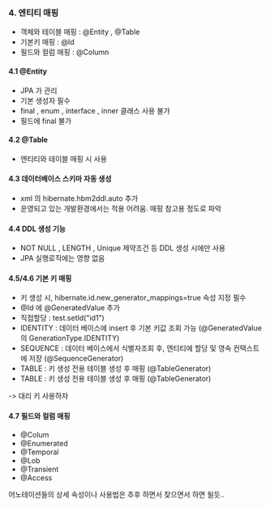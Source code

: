 ### 4. 엔티티 매핑 
- 객체와 테이블 매핑 : @Entity , @Table
- 기본키 매핑 : @Id
- 필드와 컬럼 매핑 : @Column


#### 4.1 @Entity 
- JPA 가 관리 
- 기본 생성자 필수 
- final , enum , interface , inner 클래스 사용 불가 
- 필드에 final 불가 

#### 4.2 @Table
- 엔티티와 테이블 매핑 시 사용 

#### 4.3 데이터베이스 스키마 자동 생성
- xml 의 hibernate.hbm2ddl.auto 추가 
- 운영되고 있는 개발환경에서는 적용 어려움. 매핑 참고용 정도로 파악 

#### 4.4 DDL 생성 기능
- NOT NULL , LENGTH , Unique 제약조건 등 DDL 생성 시에만 사용
- JPA 실행로직에는 영향 없음 

#### 4.5/4.6 기본 키 매핑 
- 키 생성 시, hibernate.id.new_generator_mappings=true 속성 지정 필수 
- @Id 에 @GeneratedValue 추가 
- 직접할당 : test.setId("id1")
- IDENTITY : 데이터 베이스에 insert 후 기본 키값 조회 가능 (@GeneratedValue 의 GenerationType.IDENTITY)
- SEQUENCE : 데이터 베이스에서 식별자조회 후, 엔티티에 할당 및 영속 컨택스트에 저장 (@SequenceGenerator)
- TABLE : 키 생성 전용 테이블 생성 후 매핑 (@TableGenerator)
- TABLE : 키 생성 전용 테이블 생성 후 매핑 (@TableGenerator)

-> 대리 키 사용하자 

#### 4.7 필드와 컬럼 매핑 
- @Colum
- @Enumerated
- @Temporal
- @Lob
- @Transient
- @Access

어노테이션들의 상세 속성이나 사용법은 추후 하면서 찾으면서 하면 될듯.. 
